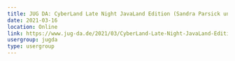 ```yaml
---
title: JUG DA: CyberLand Late Night JavaLand Edition (Sandra Parsick und Hendrik Ebbers mit Gästen)
date: 2021-03-16
location: Online
link: https://www.jug-da.de/2021/03/CyberLand-Late-Night-JavaLand-Edition/
usergroup: jugda
type: usergroup
---
```

